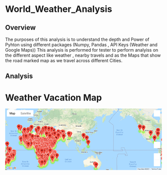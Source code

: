 # World_Weather_Analysis

## Overview
The purposes of this analysis is to understand the depth and Power of Pyhton using different packages (Numpy, Pandas , API Keys (Weather and Google Maps))
This analysis is performed for tester to perform analyiss on the different aspect like weather , nearby travels and as the Maps that show the road marked map as we travel across different Cities.

## Analysis

# Weather Vacation Map
![WeatherPy_vacation_map.png](https://github.com/shivam0921/World_Weather_Analysis/blob/main/Vacation_Search/WeatherPy_vacation_map.png)
